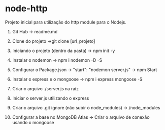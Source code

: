 # node-http

Projeto inicial para utilização do http module para o Nodejs.

1. Git Hub
    -> readme.md
2. Clone do projeto
    ->git clone [url_projeto]
3. Iniciando o projeto (dentro da pasta)
    -> npm init -y
4. Instalar o nodemon
    -> npm i nodemon -D  -S
5. Configurar o Package.json
    -> "start": "nodemon server.js"
        -> npm Start
6. Instalar o express e o mongoose
    -> npm i express mongoose -S
7. Criar o arquivo ./server.js na raiz

8. Iniciar o server.js utilizando o express

8. Criar o arquivo .git ignore (não subir o node_modules)
    -> /node_modules
9. Configurar a base no MongoDB Atlas
    -> Criar o arquivo de conexão usando o mongoose
